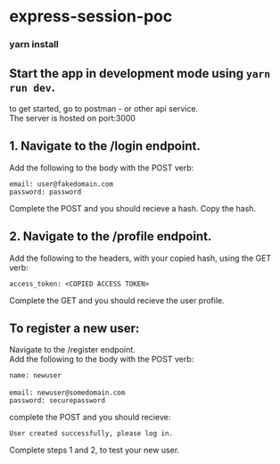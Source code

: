 # express-session-poc<br />

### yarn install

## Start the app in development mode using `yarn run dev`.

to get started, go to postman - or other api service.<br />
The server is hosted on port:3000<br />

## 1. Navigate to the /login endpoint.<br />
Add the following to the body with the POST verb:<br />

`email: user@fakedomain.com`<br />
`password: password`<br />

Complete the POST and you should recieve a hash. Copy the hash.<br />

## 2. Navigate to the /profile endpoint.<br />
Add the following to the headers, with your copied hash, using the GET verb:<br />

`access_token: <COPIED ACCESS TOKEN>`<br />

Complete the GET and you should recieve the user profile.<br />

## To register a new user:<br /> 
Navigate to the /register endpoint.<br />
Add the following to the body with the POST verb:<br />

`name: newuser`<br /><br />
`email: newuser@somedomain.com`<br />
`password: securepassword`<br />

complete the POST and you should recieve:<br />

`User created successfully, please log in.`<br />

Complete steps 1 and 2, to test your new user.<br />
